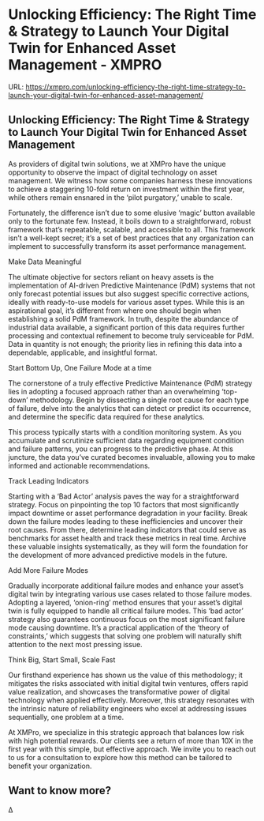 # Unlocking Efficiency: The Right Time & Strategy to Launch Your Digital Twin for Enhanced Asset Management - XMPRO

URL: https://xmpro.com/unlocking-efficiency-the-right-time-strategy-to-launch-your-digital-twin-for-enhanced-asset-management/

## Unlocking Efficiency: The Right Time & Strategy to Launch Your Digital Twin for Enhanced Asset Management

As providers of digital twin solutions, we at XMPro have the unique opportunity to observe the impact of digital technology on asset management. We witness how some companies harness these innovations to achieve a staggering 10-fold return on investment within the first year, while others remain ensnared in the ‘pilot purgatory,’ unable to scale.

Fortunately, the difference isn’t due to some elusive ‘magic’ button available only to the fortunate few. Instead, it boils down to a straightforward, robust framework that’s repeatable, scalable, and accessible to all. This framework isn’t a well-kept secret; it’s a set of best practices that any organization can implement to successfully transform its asset performance management.

Make Data Meaningful

The ultimate objective for sectors reliant on heavy assets is the implementation of AI-driven Predictive Maintenance (PdM) systems that not only forecast potential issues but also suggest specific corrective actions, ideally with ready-to-use models for various asset types. While this is an aspirational goal, it’s different from where one should begin when establishing a solid PdM framework. In truth, despite the abundance of industrial data available, a significant portion of this data requires further processing and contextual refinement to become truly serviceable for PdM. Data in quantity is not enough; the priority lies in refining this data into a dependable, applicable, and insightful format.

Start Bottom Up, One Failure Mode at a time

The cornerstone of a truly effective Predictive Maintenance (PdM) strategy lies in adopting a focused approach rather than an overwhelming ‘top-down’ methodology. Begin by dissecting a single root cause for each type of failure, delve into the analytics that can detect or predict its occurrence, and determine the specific data required for these analytics.

This process typically starts with a condition monitoring system. As you accumulate and scrutinize sufficient data regarding equipment condition and failure patterns, you can progress to the predictive phase. At this juncture, the data you’ve curated becomes invaluable, allowing you to make informed and actionable recommendations.

Track Leading Indicators

Starting with a ‘Bad Actor’ analysis paves the way for a straightforward strategy. Focus on pinpointing the top 10 factors that most significantly impact downtime or asset performance degradation in your facility. Break down the failure modes leading to these inefficiencies and uncover their root causes. From there, determine leading indicators that could serve as benchmarks for asset health and track these metrics in real time. Archive these valuable insights systematically, as they will form the foundation for the development of more advanced predictive models in the future.

Add More Failure Modes 

Gradually incorporate additional failure modes and enhance your asset’s digital twin by integrating various use cases related to those failure modes. Adopting a layered, ‘onion-ring’ method ensures that your asset’s digital twin is fully equipped to handle all critical failure modes. This ‘bad actor’ strategy also guarantees continuous focus on the most significant failure mode causing downtime. It’s a practical application of the ‘theory of constraints,’ which suggests that solving one problem will naturally shift attention to the next most pressing issue.

Think Big, Start Small, Scale Fast

Our firsthand experience has shown us the value of this methodology; it mitigates the risks associated with initial digital twin ventures, offers rapid value realization, and showcases the transformative power of digital technology when applied effectively. Moreover, this strategy resonates with the intrinsic nature of reliability engineers who excel at addressing issues sequentially, one problem at a time.

At XMPro, we specialize in this strategic approach that balances low risk with high potential rewards. Our clients see a return of more than 10X in the first year with this simple, but effective approach. We invite you to reach out to us for a consultation to explore how this method can be tailored to benefit your organization.

## Want to know more?

Δ

